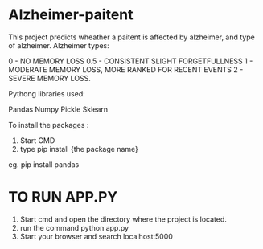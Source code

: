 # Alzheimer-paitent

This project predicts wheather a paitent is affected by alzheimer, and type of alzheimer. 
Alzheimer types: 

0 - NO MEMORY LOSS
0.5 - CONSISTENT SLIGHT FORGETFULLNESS 
1 - MODERATE MEMORY LOSS,  MORE RANKED FOR RECENT EVENTS
2 - SEVERE MEMORY LOSS.


Pythong libraries used:

Pandas
Numpy
Pickle
Sklearn

To install the packages :

1. Start CMD
2. type pip install {the package name}

eg. pip install pandas

# TO RUN APP.PY

1. Start cmd and open the directory where the project is located.
2. run the command python app.py
3. Start your browser and search localhost:5000
